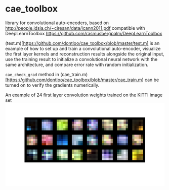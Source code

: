 # cae_toolbox
library for convolutional auto-encoders, based on http://people.idsia.ch/~ciresan/data/icann2011.pdf
compatible with DeepLearnToolbox https://github.com/rasmusbergpalm/DeepLearnToolbox

(test.m)[https://github.com/dontloo/cae_toolbox/blob/master/test.m] is an example of how to set up and train a convolutional auto-encoder, visualize the first layer kernels and reconstruction results alongside the original input, use the training result to initialize a convolutional neural network with the same architecture, and compare error rate with random initialization. 

`cae_check_grad` method in (cae_train.m)[https://github.com/dontloo/cae_toolbox/blob/master/cae_train.m] can be turned on to verify the gradients numerically.

An example of 24 first layer convolution weights trained on the KITTI image set
![convolution](https://github.com/dontloo/cae_toolbox/blob/master/exmaple_kernels.png)
